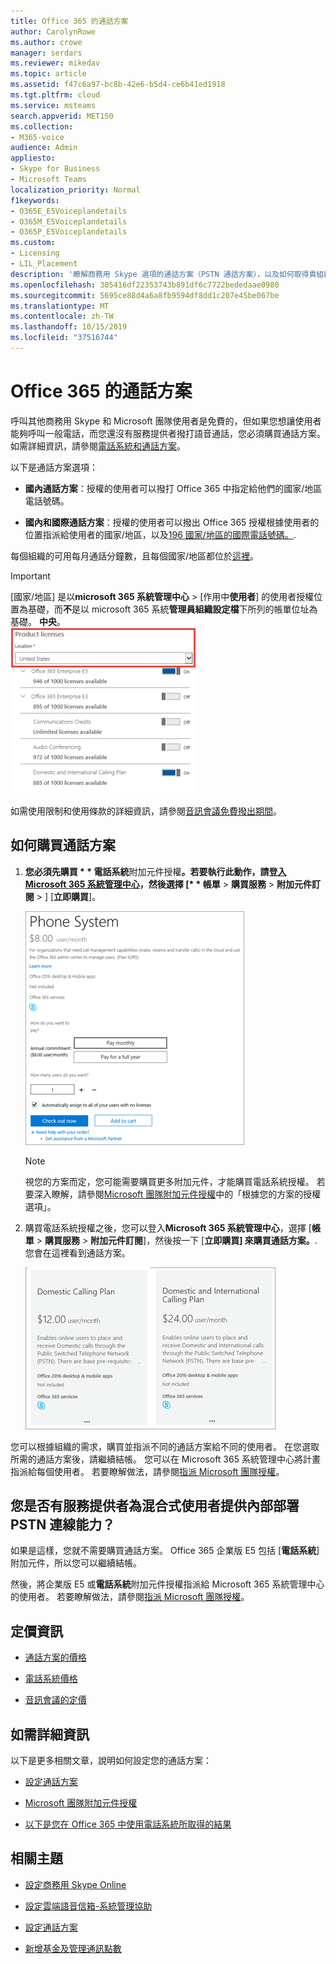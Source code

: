 ```yaml
---
title: Office 365 的通話方案
author: CarolynRowe
ms.author: crowe
manager: serdars
ms.reviewer: mikedav
ms.topic: article
ms.assetid: f47c6a97-bc8b-42e6-b5d4-ce6b41ed1918
ms.tgt.pltfrm: cloud
ms.service: msteams
search.appverid: MET150
ms.collection:
- M365-voice
audience: Admin
appliesto:
- Skype for Business
- Microsoft Teams
localization_priority: Normal
f1keywords:
- O365E_E5Voiceplandetails
- O365M_E5Voiceplandetails
- O365P_E5Voiceplandetails
ms.custom:
- Licensing
- LIL_Placement
description: '瞭解商務用 Skype 選項的通話方案（PSTN 通話方案），以及如何取得貴組織的授權。 '
ms.openlocfilehash: 305416df22353743b891df6c7722bededaae0980
ms.sourcegitcommit: 5695ce88d4a6a8fb9594df8dd1c207e45be067be
ms.translationtype: MT
ms.contentlocale: zh-TW
ms.lasthandoff: 10/15/2019
ms.locfileid: "37516744"
---
```

# <a name="calling-plans-for-office-365"></a>Office 365 的通話方案

呼叫其他商務用 Skype 和 Microsoft 團隊使用者是免費的，但如果您想讓使用者能夠呼叫一般電話，而您還沒有服務提供者撥打語音通話，您必須購買通話方案。 如需詳細資訊，請參閱[電話系統和通話方案](calling-plan-landing-page.md)。
  
以下是通話方案選項：
  
- **國內通話方案**：授權的使用者可以撥打 Office 365 中指定給他們的國家/地區電話號碼。
    
- **國內和國際通話方案**：授權的使用者可以撥出 Office 365 授權根據使用者的位置指派給使用者的國家/地區，以及[196 國家/地區的國際電話號碼。](country-and-region-availability-for-audio-conferencing-and-calling-plans/users-can-make-outbound-calls-to-these-countries-and-regions.md).
    
每個組織的可用每月通話分鐘數，且每個國家/地區都位於[這裡](country-and-region-availability-for-audio-conferencing-and-calling-plans/country-and-region-availability-for-audio-conferencing-and-calling-plans.md)。
  
> [!IMPORTANT]
> [國家/地區] 是以**microsoft 365 系統管理中心** > [作用中**使用者**] 的使用者授權位置為基礎，而**不**是以 microsoft 365 系統**管理員組織設定檔**下所列的帳單位址為基礎。 **中央**。   
![使用者授權位置的螢幕擷取畫面](media/cc1e16d1-8a5e-43e0-99a3-dc991efdfbab.png)
  
如需使用限制和使用條款的詳細資訊，請參閱[音訊會議免費撥出期間](complimentary-dial-out-period.md)。
  
## <a name="how-to-buy-a-calling-plan"></a>如何購買通話方案

1. <strong>您必須先購買 * * 電話系統</strong>附加元件授權<strong>。若要執行此動作，請登[入 Microsoft 365 系統管理中心](https://portal.office.com/adminportal/home?add=sub&amp;adminportal=1#/catalog)，然後選擇 [* * 帳單</strong> > **購買服務** > **附加元件訂閱** > ] [**立即購買**]。
    
    ![螢幕擷取畫面顯示購買語音通話方案的選項。](media/5893fca0-292c-4cdf-9b43-c507a8b44b74.png)
  
    > [!NOTE]
    > 視您的方案而定，您可能需要購買更多附加元件，才能購買電話系統授權。 若要深入瞭解，請參閱[Microsoft 團隊附加元件授權](teams-add-on-licensing/microsoft-teams-add-on-licensing.md)中的「根據您的方案的授權選項」。
  
2. 購買電話系統授權之後，您可以登入**Microsoft 365 系統管理中心**，選擇 [**帳單** > **購買服務** > **附加元件訂閱**]，然後按一下 [**立即購買] 來購買通話方案。**. 您會在這裡看到通話方案。
    
    ![顯示語音通話方案選項的螢幕擷取畫面。](media/ab2d6dce-56eb-4bbc-ac1a-430b0c065d18.png)
  
您可以根據組織的需求，購買並指派不同的通話方案給不同的使用者。 在您選取所需的通話方案後，請繼續結帳。 您可以在 Microsoft 365 系統管理中心將計畫指派給每個使用者。 若要瞭解做法，請參閱[指派 Microsoft 團隊授權](assign-teams-licenses.md)。
  
## <a name="do-you-have-a-service-provider-that-provides-on-premises-pstn-connectivity-for-hybrid-users"></a>您是否有服務提供者為混合式使用者提供內部部署 PSTN 連線能力？

如果是這樣，您就不需要購買通話方案。 Office 365 企業版 E5 包括 [**電話系統**] 附加元件，所以您可以繼續結帳。
  
然後，將企業版 E5 或**電話系統**附加元件授權指派給 Microsoft 365 系統管理中心的使用者。 若要瞭解做法，請參閱[指派 Microsoft 團隊授權](assign-teams-licenses.md)。
  
## <a name="pricing-information"></a>定價資訊

- [通話方案的價格](https://go.microsoft.com/fwlink/?LinkId=799761)
    
- [電話系統價格](https://go.microsoft.com/fwlink/?linkid=799763)
    
- [音訊會議的定價](https://go.microsoft.com/fwlink/?linkid=799762)
    
## <a name="for-more-information"></a>如需詳細資訊

以下是更多相關文章，說明如何設定您的通話方案：
  
- [設定通話方案](set-up-calling-plans.md)
    
- [Microsoft 團隊附加元件授權](teams-add-on-licensing/microsoft-teams-add-on-licensing.md)
    
- [以下是您在 Office 365 中使用電話系統所取得的結果](https://docs.microsoft.com/MicrosoftTeams/here-s-what-you-get-with-phone-system)
    
   
## <a name="related-topics"></a>相關主題

- [設定商務用 Skype Online](/SkypeForBusiness/set-up-skype-for-business-online/set-up-skype-for-business-online)
    
- [設定雲端語音信箱-系統管理協助](set-up-phone-system-voicemail.md)
    
- [設定通話方案](set-up-calling-plans.md)
    
- [新增基金及管理通訊點數](add-funds-and-manage-communications-credits.md)
 
